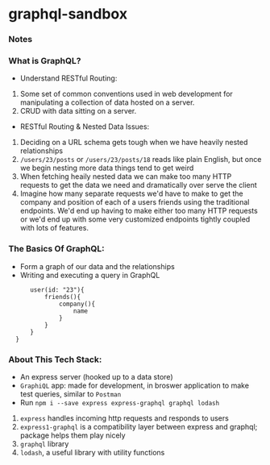 # graphql-sandbox

### Notes

### What is GraphQL?

- Understand RESTful Routing:

1. Some set of common conventions used in web development for manipulating a collection of data hosted on a server.
1. CRUD with data sitting on a server.

- RESTful Routing & Nested Data Issues:

1. Deciding on a URL schema gets tough when we have heavily nested relationships
1. `/users/23/posts` or `/users/23/posts/18` reads like plain English, but once we begin nesting more data things tend to get weird
1. When fetching heaily nested data we can make too many HTTP requests to get the data we need and dramatically over serve the client
1. Imagine how many separate requests we'd have to make to get the company and position of each of a users friends using the traditional endpoints. We'd end up having to make either too many HTTP requests or we'd end up with some very customized endpoints tightly coupled with lots of features.

### The Basics Of GraphQL:

- Form a graph of our data and the relationships
- Writing and executing a query in GraphQL

```query {
      user(id: "23"){
          friends(){
              company(){
                  name
              }
          }
      }
  }
```

### About This Tech Stack:

- An express server (hooked up to a data store)
- `GraphiQL` app: made for development, in broswer application to make test queries, similar to `Postman`
- Run `npm i --save express express-graphql graphql lodash`

1. `express` handles incoming http requests and responds to users
1. `express1-graphql` is a compatibility layer between express and graphql; package helps them play nicely
1. `graphql` library
1. `lodash`, a useful library with utility functions
